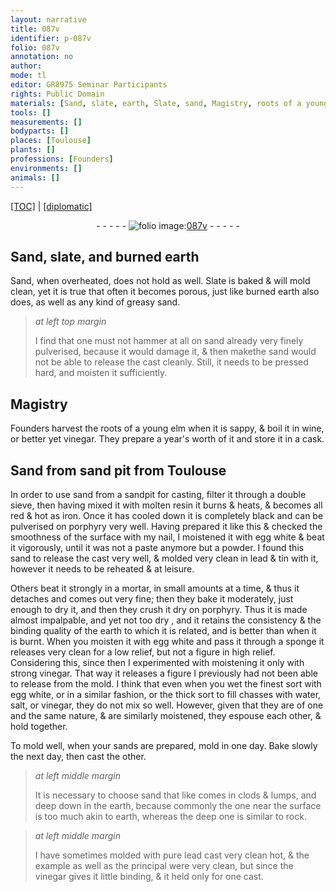 ```yaml
---
layout: narrative
title: 087v
identifier: p-087v
folio: 087v
annotation: no
author:
mode: tl
editor: GR8975 Seminar Participants
rights: Public Domain
materials: [Sand, slate, earth, Slate, sand, Magistry, roots of a young elm, wine, vinegar, resin, porphyry, egg white, lead, tin, sponge, water, salt, sands, pure lead]
tools: []
measurements: []
bodyparts: []
places: [Toulouse]
plants: []
professions: [Founders]
environments: []
animals: []
---
```


<p><a href="{{ site.baseurl }}/translation/">[TOC]</a> | <a href="{{ site.baseurl }}/_texts/p-087v_tc.md/">[diplomatic]</a></p><div class="folio" align="center">- - - - - <a href="http://gallica.bnf.fr/ark:/12148/btv1b10500001g/f180.image" target="_blank"><img src="https://cu-mkp.github.io/2017-workshop-edition/assets/photo-icon.png" alt="folio image: " style="display:inline-block; margin-bottom:-3px;"/>087v</a> - - - - - </div>  
  

## <span class="m">Sand</span>, <span class="m">slate</span>, and burned <span class="m">earth</span>

 
<span class="m">Sand</span>, when overheated, does not hold as well. <span class="m">Slate</span> is baked & will mold clean, yet it is true that often it becomes porous, just like burned <span class="m">earth</span> also does, as well as any kind of greasy <span class="m">sand</span>.
 
> *at left top margin*
> 
> 
>   I find that one must not hammer at all on <span class="m">sand</span> <span class="sup">already</span> very finely pulverised, because it would damage it, & then <span class="del">make</span><span class="sup">the sand</span> would not be able to release the cast cleanly. Still, it needs to be pressed hard, and moisten it sufficiently.
 
 
  

## <span class="m">Magistry</span>

 
<span class="pro">Founders</span> harvest the <span class="m">roots of a young elm</span> when it is sappy, & boil it in <span class="m">wine</span>, or better yet <span class="m">vinegar</span>. They prepare a year's worth of it and store it in a cask.
 
 
  

## <span class="m">Sand</span> from sand pit from <span class="pl">Toulouse</span>

 
<span class="sup">In order to use</span> <span class="m">sand</span> from a sandpit for casting, filter it through a double sieve, then having mixed it with molten <span class="m">resin</span> it burns & heats, & becomes all red & hot as iron. Once it has cooled down it is completely black and can be pulverised on <span class="m">porphyry</span> very well. Having prepared it like this & checked the smoothness of the surface with my nail, I moistened it with <span class="m">egg white</span> & beat it vigorously, until it was not a paste anymore but a powder. I found <span class="sup">this sand</span> to release the cast very well, & molded very clean in <span class="m">lead</span> & <span class="m">tin</span> <span class="sup">with it</span>, however it needs to be reheated & at leisure.
 
Others beat it strongly in a mortar, in small amounts at a time, & thus it detaches and comes out very fine; then they bake it moderately, just enough to dry it, and then they crush it dry on <span class="m">porphyry</span>. Thus it is made almost impalpable, and yet not too dry <span class="del"></span>, and it retains the consistency & the binding quality of the <span class="m">earth</span> to which it is related, and is better than when it is burnt. When you moisten it with <span class="m">egg white</span> and pass it through a <span class="m">sponge</span> it releases <span class="del"></span> very clean for a low relief, but not a figure in high relief. Considering this, since then I experimented <span class="del"></span> with moistening it only with strong <span class="m">vinegar</span>. <span class="sup">That way</span> it releases a figure I previously had not been able to release <span class="sup">from the mold</span>. I think that even when you wet the finest sort with <span class="m">egg white</span>, or in a similar fashion, or the thick sort to fill chasses with <span class="m">water</span>, <span class="m">salt</span>, or <span class="m">vinegar</span>, they do not mix so well. However, given that they are of one and the same nature, & are similarly moistened, they espouse each other, & hold together.
 
 To mold well, when your <span class="m">sands</span> are prepared, mold in one day. Bake slowly the next day, then cast the other. 
 
> *at left middle margin*
> 
> 
>   It is necessary to choose <span class="sup">sand</span> that <span class="del">like</span> comes in clods & lumps, and deep down in the earth, because commonly the one near the surface is too much akin to earth, whereas the deep one is similar to rock.
 
> *at left middle margin*
> 
> 
>   I have sometimes molded with <span class="m">pure lead</span> cast very <span class="del">clean</span> hot, & the example as well as the principal were very clean, but since the <span class="m">vinegar</span> gives it little binding, & it held only for one cast.
 
